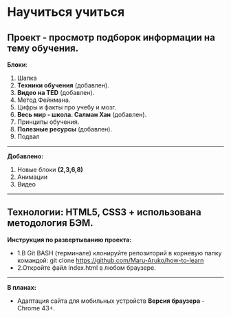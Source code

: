 # Научиться учиться
 **Проект** - просмотр подборок информации на тему обучения.
------
 **Блоки**:
1. Шапка
2. **Техники обучения** (добавлен).
3. **Видео на TED** (добавлен).
4. Метод Фейнмана.
5. Цифры и факты про учебу и мозг.
6. **Весь мир - школа. Салман Хан** (добавлен).
7. Принципы обучения.
8. **Полезные ресурсы** (добавлен).
9. Подвал
-----
 **Добавлено:**
1. Новые блоки **(2,3,6,8)**
2. Анимации
3. Видео
-----
 **Технологии:** HTML5, CSS3 + использована методология БЭМ.
-----
 **Инструкция по развертыванию проекта:**
* 1.В Git BASH (терминале) клонируйте репозиторий в корневую папку командой: git clone https://github.com/Maru-Aruko/how-to-learn
* 2.Откройте файл index.html в любом браузере.
---
 **В планах:**
* Адаптация сайта для мобильных устройств
**Версия браузера** - Chrome 43+.



